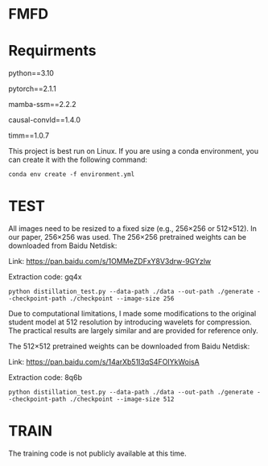 # FMFD
# Requirments
python==3.10

pytorch==2.1.1

mamba-ssm==2.2.2

causal-convld==1.4.0

timm==1.0.7

This project is best run on Linux. If you are using a conda environment, you can create it with the following command:

    conda env create -f environment.yml
    
# TEST
All images need to be resized to a fixed size (e.g., 256×256 or 512×512). In our paper, 256×256 was used. The 256×256 pretrained weights can be downloaded from Baidu Netdisk: 

Link: https://pan.baidu.com/s/1OMMeZDFxY8V3drw-9GYzlw 

Extraction code: gq4x

    python distillation_test.py --data-path ./data --out-path ./generate --checkpoint-path ./checkpoint --image-size 256

Due to computational limitations, I made some modifications to the original student model at 512 resolution by introducing wavelets for compression. The practical results are largely similar and are provided for reference only.

The 512×512 pretrained weights can be downloaded from Baidu Netdisk:

Link: https://pan.baidu.com/s/14arXb51I3qS4FOIYkWoisA

Extraction code: 8q6b

    python distillation_test.py --data-path ./data --out-path ./generate --checkpoint-path ./checkpoint --image-size 512

# TRAIN
The training code is not publicly available at this time.
